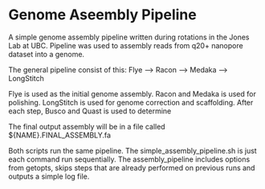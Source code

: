 # Genome Aseembly Pipeline
A simple genome assembly pipeline written during rotations in the Jones Lab at UBC. Pipeline was used to assembly reads from q20+ nanopore dataset into a genome. 

The general pipeline consist of this:
Flye --> Racon --> Medaka --> LongStitch

Flye is used as the initial genome assembly. Racon and Medaka is used for polishing. LongStitch is used for genome correction and scaffolding. 
After each step, Busco and Quast is used to determine 

The final output assembly will be in a file called ${NAME}.FINAL_ASSEMBLY.fa

Both scripts run the same pipeline. The simple_assembly_pipeline.sh is just each command run sequentially. The assembly_pipeline includes options from getopts, skips steps that are already performed on previous runs and outputs a simple log file. 
